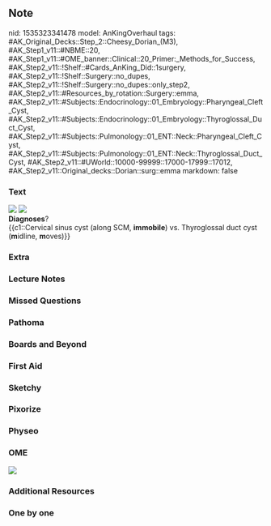 ## Note
nid: 1535323341478
model: AnKingOverhaul
tags: #AK_Original_Decks::Step_2::Cheesy_Dorian_(M3), #AK_Step1_v11::#NBME::20, #AK_Step1_v11::#OME_banner::Clinical::20_Primer:_Methods_for_Success, #AK_Step2_v11::!Shelf::#Cards_AnKing_Did::1surgery, #AK_Step2_v11::!Shelf::Surgery::no_dupes, #AK_Step2_v11::!Shelf::Surgery::no_dupes::only_step2, #AK_Step2_v11::#Resources_by_rotation::Surgery::emma, #AK_Step2_v11::#Subjects::Endocrinology::01_Embryology::Pharyngeal_Cleft_Cyst, #AK_Step2_v11::#Subjects::Endocrinology::01_Embryology::Thyroglossal_Duct_Cyst, #AK_Step2_v11::#Subjects::Pulmonology::01_ENT::Neck::Pharyngeal_Cleft_Cyst, #AK_Step2_v11::#Subjects::Pulmonology::01_ENT::Neck::Thyroglossal_Duct_Cyst, #AK_Step2_v11::#UWorld::10000-99999::17000-17999::17012, #AK_Step2_v11::Original_decks::Dorian::surg::emma
markdown: false

### Text
<div><img src="paste-210887189200899.jpg"> <img src=
"Thyroglossal-Cyst.jpg"></div><b>Diagnoses</b>?
<div>
  {{c1::Cervical sinus cyst (along SCM, <b>immobile</b>) vs.
  Thyroglossal duct cyst (<b>m</b>idline, <b>m</b>oves)}}
</div>

### Extra


### Lecture Notes


### Missed Questions


### Pathoma


### Boards and Beyond


### First Aid


### Sketchy


### Pixorize


### Physeo


### OME
<div class="ome-widget">
  <a href="https://onlinemeded.org/spa/surgery?ref=anki"><img src=
  "_OME_AnkiFlashcards_Topic_6.png"></a>
</div>

### Additional Resources


### One by one


